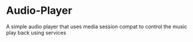 # Audio-Player


A simple audio player that uses media session compat to control the music play back using services
